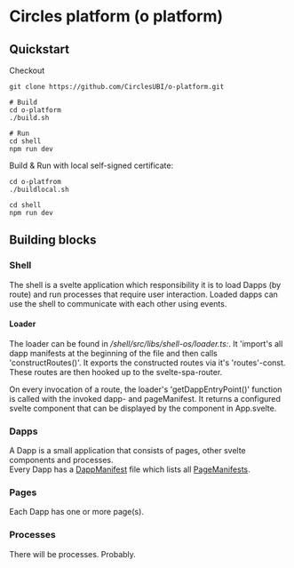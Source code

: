 # Circles platform (o platform)

## Quickstart

Checkout

```shell
git clone https://github.com/CirclesUBI/o-platform.git

# Build
cd o-platform
./build.sh

# Run
cd shell
npm run dev
```

Build & Run with local self-signed certificate:

```shell
cd o-platfrom
./buildlocal.sh

cd shell
npm run dev
```

## Building blocks

### Shell

The shell is a svelte application which responsibility it is to load Dapps (by route) and run processes that require user interaction.
Loaded dapps can use the shell to communicate with each other using events.

#### Loader

The loader can be found in _/shell/src/libs/shell-os/loader.ts:_.
It 'import's all dapp manifests at the beginning of the file and then
calls 'constructRoutes()'. It exports the constructed routes via it's 'routes'-const. These routes are then hooked up to the svelte-spa-router.

On every invocation of a route, the loader's 'getDappEntryPoint()' function is called
with the invoked dapp- and pageManifest. It returns a configured svelte component that can be displayed
by the <Router> component in App.svelte.

### Dapps

A Dapp is a small application that consists of pages, other svelte components and processes.  
Every Dapp has a [DappManifest](https://github.com/circlesland/o-dapp-starter/blob/master/packages/omo-kernel-interfaces/src/dappManifest.ts) file which lists all
[PageManifests](https://github.com/circlesland/o-dapp-starter/blob/master/packages/omo-kernel-interfaces/src/pageManifest.ts).

### Pages

Each Dapp has one or more page(s).

### Processes

There will be processes. Probably.

